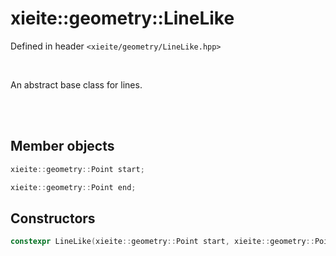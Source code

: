 # xieite::geometry::LineLike
Defined in header `<xieite/geometry/LineLike.hpp>`

<br/>

An abstract base class for lines.

<br/><br/>

## Member objects
```cpp
xieite::geometry::Point start;
```
```cpp
xieite::geometry::Point end;
```

## Constructors
```cpp
constexpr LineLike(xieite::geometry::Point start, xieite::geometry::Point end) noexcept;
```
